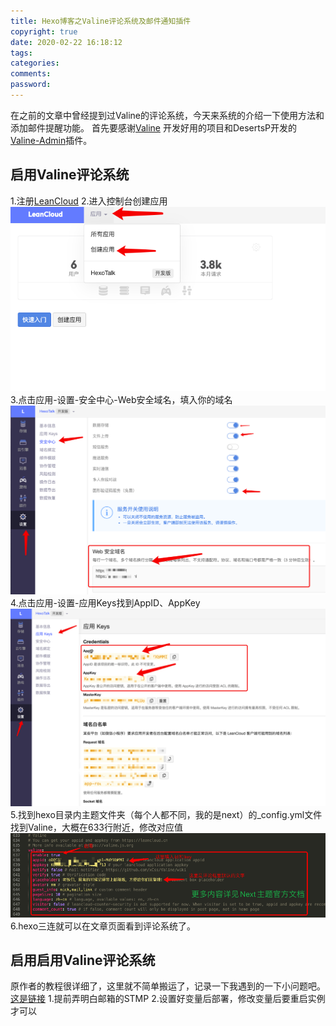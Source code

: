 ```yaml
---
title: Hexo博客之Valine评论系统及邮件通知插件
copyright: true
date: 2020-02-22 16:18:12
tags:
categories:
comments:
password:
---
```

在之前的文章中曾经提到过Valine的评论系统，今天来系统的介绍一下使用方法和添加邮件提醒功能。
首先要感谢[Valine](https://valine.js.org/) 开发好用的项目和DesertsP开发的[Valine-Admin](https://github.com/DesertsP/Valine-Admin.git)插件。
## 启用Valine评论系统
1.注册[LeanCloud](https://www.leancloud.cn/)
2.进入控制台创建应用
![](https://raw.githubusercontent.com/sxz799/blog_tuchuang/master/img/old/2020022220200222164722.png)
3.点击应用-设置-安全中心-Web安全域名，填入你的域名
![](https://raw.githubusercontent.com/sxz799/blog_tuchuang/master/img/old/2020022220200222164900.png)
4.点击应用-设置-应用Keys找到AppID、AppKey
![](https://raw.githubusercontent.com/sxz799/blog_tuchuang/master/img/old/2020022220200222165006.png)
5.找到hexo目录内主题文件夹（每个人都不同，我的是next）的_config.yml文件找到Valine，大概在633行附近，修改对应值
![](https://raw.githubusercontent.com/sxz799/blog_tuchuang/master/img/old/2020022220200222165320.png)
6.hexo三连就可以在文章页面看到评论系统了。
## 启用启用Valine评论系统
原作者的教程很详细了，这里就不简单搬运了，记录一下我遇到的一下小问题吧。
[这是链接](https://github.com/DesertsP/Valine-Admin.git)
1.提前弄明白邮箱的STMP
2.设置好变量后部署，修改变量后要重启实例才可以